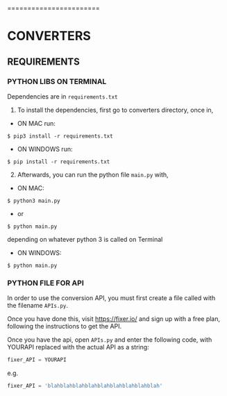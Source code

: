 =======================

# CONVERTERS

## REQUIREMENTS

### PYTHON LIBS ON TERMINAL

Dependencies are in `requirements.txt`

1. To install the dependencies, first go to converters directory, once in,

- ON MAC run:
```
$ pip3 install -r requirements.txt
```
- ON WINDOWS run:
```
$ pip install -r requirements.txt
```

2. Afterwards, you can run the python file `main.py` with,

- ON MAC:
```
$ python3 main.py
```
* or
```
$ python main.py
```
depending on whatever python 3 is called on Terminal

- ON WINDOWS:
```
$ python main.py
```

### PYTHON FILE FOR API

In order to use the conversion API, you must first create a file called with
the filename `APIs.py`.

Once you have done this, visit https://fixer.io/ and sign up with a free plan,
following the instructions to get the API.

Once you have the api, open `APIs.py` and enter the following code, with 
YOURAPI replaced with the actual API as a string:

```python
fixer_API = YOURAPI

```

e.g.

```python
fixer_API = 'blahblahblahblahblahblahblahblahblah'

```
